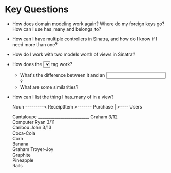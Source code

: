 # Key Questions
* How does domain modeling work again? Where do my foreign keys go? How can I use has_many and belongs_to?
* How can I have multiple controllers in Sinatra, and how do I know if I need more than one?
* How do I work with two models worth of views in Sinatra?

* How does the <select></select> tag work? 
  * What's the difference between it and an <input />? 
  * What are some similarities?
* How can I list the thing I has_many of in a view?



    Noun ---------< ReceiptItem >------- Purchase |  >---- Users


    Cantaloupe _________________________ Graham 3/12        
    Computer                             Ryan 3/11      
    Caribou                              John 3/13    
    Coca-Cola                         
    Corn                          
    Banana                          
    Graham Troyer-Joy                         
    Graphite                          
    Pineapple                         
    Rails                         
                          